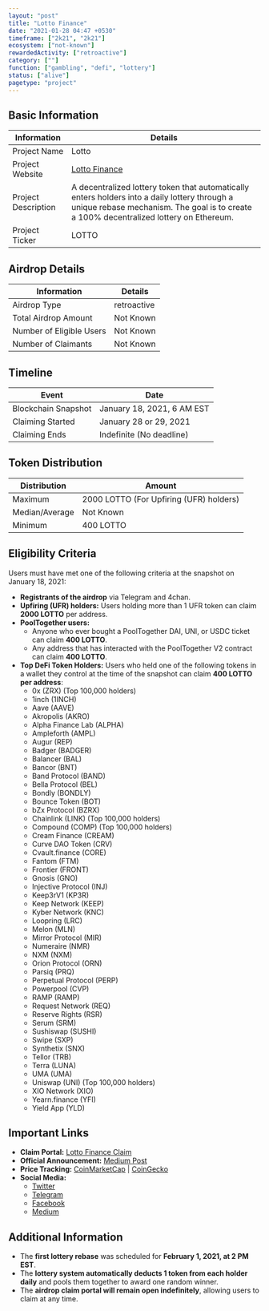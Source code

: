 ```yaml
---
layout: "post"
title: "Lotto Finance"
date: "2021-01-28 04:47 +0530"
timeframe: ["2k21", "2k21"]
ecosystem: ["not-known"]
rewardedActivity: ["retroactive"]
category: [""]
function: ["gambling", "defi", "lottery"]
status: ["alive"]
pagetype: "project"
---
```


## Basic Information

| Information         | Details                                                                                                                                                                                 |
| ------------------- | --------------------------------------------------------------------------------------------------------------------------------------------------------------------------------------- |
| Project Name        | Lotto                                                                                                                                                                                   |
| Project Website     | [Lotto Finance](https://lotto.finance)                                                                                                                                                  |
| Project Description | A decentralized lottery token that automatically enters holders into a daily lottery through a unique rebase mechanism. The goal is to create a 100% decentralized lottery on Ethereum. |
| Project Ticker      | LOTTO                                                                                                                                                                                   |

## Airdrop Details

| Information              | Details     |
| ------------------------ | ----------- |
| Airdrop Type             | retroactive |
| Total Airdrop Amount     | Not Known   |
| Number of Eligible Users | Not Known   |
| Number of Claimants      | Not Known   |

## Timeline

| Event               | Date                       |
| ------------------- | -------------------------- |
| Blockchain Snapshot | January 18, 2021, 6 AM EST |
| Claiming Started    | January 28 or 29, 2021     |
| Claiming Ends       | Indefinite (No deadline)   |

## Token Distribution

| Distribution   | Amount                                  |
| -------------- | --------------------------------------- |
| Maximum        | 2000 LOTTO (For Upfiring (UFR) holders) |
| Median/Average | Not Known                               |
| Minimum        | 400 LOTTO                               |

## Eligibility Criteria

Users must have met one of the following criteria at the snapshot on January 18, 2021:

- **Registrants of the airdrop** via Telegram and 4chan.
- **Upfiring (UFR) holders:** Users holding more than 1 UFR token can claim **2000 LOTTO** per address.
- **PoolTogether users:**
  - Anyone who ever bought a PoolTogether DAI, UNI, or USDC ticket can claim **400 LOTTO**.
  - Any address that has interacted with the PoolTogether V2 contract can claim **400 LOTTO**.
- **Top DeFi Token Holders:** Users who held one of the following tokens in a wallet they control at the time of the snapshot can claim **400 LOTTO per address**:
  - 0x (ZRX) (Top 100,000 holders)
  - 1inch (1INCH)
  - Aave (AAVE)
  - Akropolis (AKRO)
  - Alpha Finance Lab (ALPHA)
  - Ampleforth (AMPL)
  - Augur (REP)
  - Badger (BADGER)
  - Balancer (BAL)
  - Bancor (BNT)
  - Band Protocol (BAND)
  - Bella Protocol (BEL)
  - Bondly (BONDLY)
  - Bounce Token (BOT)
  - bZx Protocol (BZRX)
  - Chainlink (LINK) (Top 100,000 holders)
  - Compound (COMP) (Top 100,000 holders)
  - Cream Finance (CREAM)
  - Curve DAO Token (CRV)
  - Cvault.finance (CORE)
  - Fantom (FTM)
  - Frontier (FRONT)
  - Gnosis (GNO)
  - Injective Protocol (INJ)
  - Keep3rV1 (KP3R)
  - Keep Network (KEEP)
  - Kyber Network (KNC)
  - Loopring (LRC)
  - Melon (MLN)
  - Mirror Protocol (MIR)
  - Numeraire (NMR)
  - NXM (NXM)
  - Orion Protocol (ORN)
  - Parsiq (PRQ)
  - Perpetual Protocol (PERP)
  - Powerpool (CVP)
  - RAMP (RAMP)
  - Request Network (REQ)
  - Reserve Rights (RSR)
  - Serum (SRM)
  - Sushiswap (SUSHI)
  - Swipe (SXP)
  - Synthetix (SNX)
  - Tellor (TRB)
  - Terra (LUNA)
  - UMA (UMA)
  - Uniswap (UNI) (Top 100,000 holders)
  - XIO Network (XIO)
  - Yearn.finance (YFI)
  - Yield App (YLD)

## Important Links

- **Claim Portal:** [Lotto Finance Claim](https://lotto.finance/claim)
- **Official Announcement:** [Medium Post](https://medium.com/lottofinance/lotto-the-first-ever-lottery-token-goes-live-this-week-via-airdrop-to-defi-users-c6ac14dee9bf)
- **Price Tracking:** [CoinMarketCap](https://coinmarketcap.com/currencies/lotto) |
  [CoinGecko](https://www.coingecko.com/en/coins/lotto)
- **Social Media:**
  - [Twitter](https://twitter.com/LottoFinance)
  - [Telegram](https://t.me/LottoFinance)
  - [Facebook](https://www.facebook.com/lottofinance)
  - [Medium](https://medium.com/lottofinance)

## Additional Information

- The **first lottery rebase** was scheduled for **February 1, 2021, at 2 PM EST**.
- The **lottery system automatically deducts 1 token from each holder daily** and pools them together to award one random winner.
- The **airdrop claim portal will remain open indefinitely**, allowing users to claim at any time.